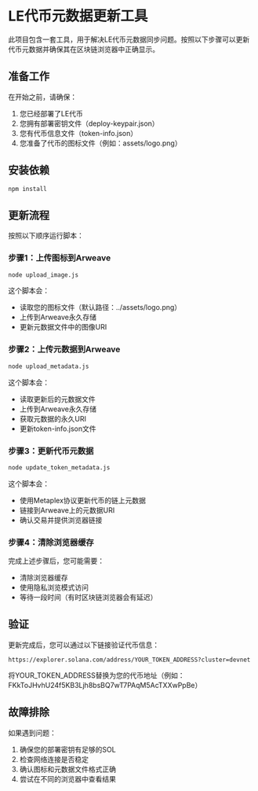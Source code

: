 # LE代币元数据更新工具

此项目包含一套工具，用于解决LE代币元数据同步问题。按照以下步骤可以更新代币元数据并确保其在区块链浏览器中正确显示。

## 准备工作

在开始之前，请确保：

1. 您已经部署了LE代币
2. 您拥有部署密钥文件（deploy-keypair.json）
3. 您有代币信息文件（token-info.json）
4. 您准备了代币的图标文件（例如：assets/logo.png）

## 安装依赖

```bash
npm install
```

## 更新流程

按照以下顺序运行脚本：

### 步骤1：上传图标到Arweave

```bash
node upload_image.js
```

这个脚本会：
- 读取您的图标文件（默认路径：../assets/logo.png）
- 上传到Arweave永久存储
- 更新元数据文件中的图像URI

### 步骤2：上传元数据到Arweave

```bash
node upload_metadata.js
```

这个脚本会：
- 读取更新后的元数据文件
- 上传到Arweave永久存储
- 获取元数据的永久URI
- 更新token-info.json文件

### 步骤3：更新代币元数据

```bash
node update_token_metadata.js
```

这个脚本会：
- 使用Metaplex协议更新代币的链上元数据
- 链接到Arweave上的元数据URI
- 确认交易并提供浏览器链接

### 步骤4：清除浏览器缓存

完成上述步骤后，您可能需要：
- 清除浏览器缓存
- 使用隐私浏览模式访问
- 等待一段时间（有时区块链浏览器会有延迟）

## 验证

更新完成后，您可以通过以下链接验证代币信息：

```
https://explorer.solana.com/address/YOUR_TOKEN_ADDRESS?cluster=devnet
```

将YOUR_TOKEN_ADDRESS替换为您的代币地址（例如：FKkToJHvhU24f5KB3Ljh8bsBQ7wT7PAqM5AcTXXwPpBe）

## 故障排除

如果遇到问题：

1. 确保您的部署密钥有足够的SOL
2. 检查网络连接是否稳定
3. 确认图标和元数据文件格式正确
4. 尝试在不同的浏览器中查看结果 